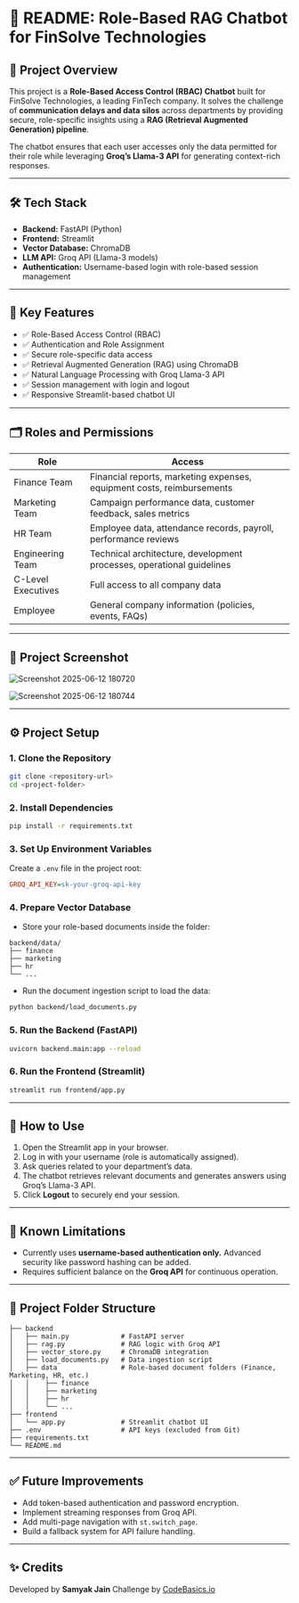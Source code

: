 # 📄 README: Role-Based RAG Chatbot for FinSolve Technologies

## 🚀 Project Overview

This project is a **Role-Based Access Control (RBAC) Chatbot** built for FinSolve Technologies, a leading FinTech company.
It solves the challenge of **communication delays and data silos** across departments by providing secure, role-specific insights using a **RAG (Retrieval Augmented Generation) pipeline**.

The chatbot ensures that each user accesses only the data permitted for their role while leveraging **Groq’s Llama-3 API** for generating context-rich responses.

---

## 🛠️ Tech Stack

* **Backend:** FastAPI (Python)
* **Frontend:** Streamlit
* **Vector Database:** ChromaDB
* **LLM API:** Groq API (Llama-3 models)
* **Authentication:** Username-based login with role-based session management

---

## 🌟 Key Features

* ✅ Role-Based Access Control (RBAC)
* ✅ Authentication and Role Assignment
* ✅ Secure role-specific data access
* ✅ Retrieval Augmented Generation (RAG) using ChromaDB
* ✅ Natural Language Processing with Groq Llama-3 API
* ✅ Session management with login and logout
* ✅ Responsive Streamlit-based chatbot UI

---

## 🗂️ Roles and Permissions

| Role               | Access                                                                 |
| ------------------ | ---------------------------------------------------------------------- |
| Finance Team       | Financial reports, marketing expenses, equipment costs, reimbursements |
| Marketing Team     | Campaign performance data, customer feedback, sales metrics            |
| HR Team            | Employee data, attendance records, payroll, performance reviews        |
| Engineering Team   | Technical architecture, development processes, operational guidelines  |
| C-Level Executives | Full access to all company data                                        |
| Employee           | General company information (policies, events, FAQs)                   |

---

## 📸 Project Screenshot

![Screenshot 2025-06-12 180720](https://github.com/user-attachments/assets/57506315-60df-45d5-a2e3-23ad796f4439)


![Screenshot 2025-06-12 180744](https://github.com/user-attachments/assets/61ec8e99-d0b5-4fff-be9a-6c3dd55ddf39)

---

## ⚙️ Project Setup

### 1. Clone the Repository

```bash
git clone <repository-url>
cd <project-folder>
```

### 2. Install Dependencies

```bash
pip install -r requirements.txt
```

### 3. Set Up Environment Variables

Create a `.env` file in the project root:

```ini
GROQ_API_KEY=sk-your-groq-api-key
```

### 4. Prepare Vector Database

* Store your role-based documents inside the folder:

```text
backend/data/
├── finance
├── marketing
├── hr
└── ...
```

* Run the document ingestion script to load the data:

```bash
python backend/load_documents.py
```

### 5. Run the Backend (FastAPI)

```bash
uvicorn backend.main:app --reload
```

### 6. Run the Frontend (Streamlit)

```bash
streamlit run frontend/app.py
```

---

## 📝 How to Use

1. Open the Streamlit app in your browser.
2. Log in with your username (role is automatically assigned).
3. Ask queries related to your department’s data.
4. The chatbot retrieves relevant documents and generates answers using Groq’s Llama-3 API.
5. Click **Logout** to securely end your session.

---

## 🚧 Known Limitations

* Currently uses **username-based authentication only.** Advanced security like password hashing can be added.
* Requires sufficient balance on the **Groq API** for continuous operation.

---

## 📂 Project Folder Structure

```text
├── backend
│   ├── main.py             # FastAPI server
│   ├── rag.py              # RAG logic with Groq API
│   ├── vector_store.py     # ChromaDB integration
│   ├── load_documents.py   # Data ingestion script
│   ├── data                # Role-based document folders (Finance, Marketing, HR, etc.)
│   │    ├── finance
│   │    ├── marketing
│   │    ├── hr
│   │    └── ...
├── frontend
│   └── app.py              # Streamlit chatbot UI
├── .env                    # API keys (excluded from Git)
├── requirements.txt
└── README.md
```

---

## ✅ Future Improvements

* Add token-based authentication and password encryption.
* Implement streaming responses from Groq API.
* Add multi-page navigation with `st.switch_page`.
* Build a fallback system for API failure handling.

---

## ✨ Credits

Developed by **Samyak Jain**
Challenge by [CodeBasics.io](https://codebasics.io/challenge/codebasics-gen-ai-data-science-resume-project-challenge)
